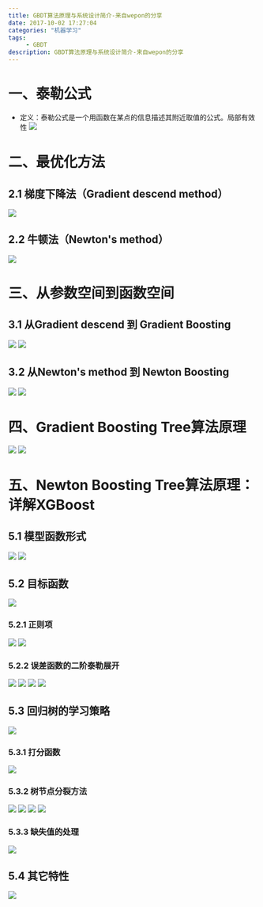 ```yaml
---
title: GBDT算法原理与系统设计简介-来自wepon的分享
date: 2017-10-02 17:27:04 
categories: "机器学习" 
tags: 
     - GBDT 
description: GBDT算法原理与系统设计简介-来自wepon的分享
---
```


# 一、泰勒公式
* 定义：泰勒公式是一个用函数在某点的信息描述其附近取值的公式。局部有效性
![](https://i.imgur.com/nIrdPkM.png)
# 二、最优化方法
## 2.1 梯度下降法（Gradient descend method）
![](https://i.imgur.com/OtJtsoy.png)
## 2.2 牛顿法（Newton's method）
![](https://i.imgur.com/8zoVsFG.png)
# 三、从参数空间到函数空间
## 3.1 从Gradient descend 到 Gradient Boosting
![](https://i.imgur.com/4TRkwMS.png)
![](https://i.imgur.com/Jj8rUYo.png)
## 3.2 从Newton's method 到 Newton Boosting
![](https://i.imgur.com/hJRvJer.png)
![](https://i.imgur.com/lO7KTEr.png)
# 四、Gradient Boosting Tree算法原理
![](https://i.imgur.com/KclXmop.png)
![](https://i.imgur.com/SISeq7n.png)
# 五、Newton Boosting Tree算法原理：详解XGBoost
## 5.1 模型函数形式
![](https://i.imgur.com/SGENIVu.png)
![](https://i.imgur.com/bEdk0hq.png)
## 5.2 目标函数
![](https://i.imgur.com/TlInpcp.png)
### 5.2.1 正则项
![](https://i.imgur.com/fMlDTe1.png)
![](https://i.imgur.com/uArASZT.png)
### 5.2.2 误差函数的二阶泰勒展开
![](https://i.imgur.com/zpVimRg.png)
![](https://i.imgur.com/dMkJkKI.png)
![](https://i.imgur.com/9AQxjbh.png)
![](https://i.imgur.com/omqUwQk.png)
## 5.3 回归树的学习策略
![](https://i.imgur.com/RHJtO8t.png)
### 5.3.1 打分函数
![](https://i.imgur.com/kFwfgpE.png)
### 5.3.2 树节点分裂方法
![](https://i.imgur.com/nQDZs8n.png)
![](https://i.imgur.com/vbKq7gi.png)
![](https://i.imgur.com/zRVBwsj.png)
![](https://i.imgur.com/WPdpamn.png)
### 5.3.3 缺失值的处理
![](https://i.imgur.com/TzC0Jgx.png)
## 5.4 其它特性
![](https://i.imgur.com/6y8fXhr.png)

